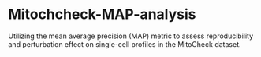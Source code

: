 # Mitochcheck-MAP-analysis
Utilizing the mean average precision (MAP) metric to assess  reproducibility and perturbation effect on single-cell profiles in the MitoCheck dataset.
